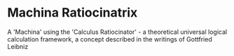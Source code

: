 # Machina Ratiocinatrix
A 'Machina' using the 'Calculus Ratiocinator' - a theoretical universal logical calculation framework, a concept described in the writings of Gottfried Leibniz
